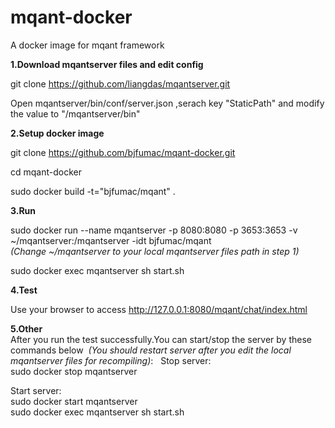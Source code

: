 # mqant-docker
A docker image for mqant framework

**1.Download mqantserver files and edit config**

git clone https://github.com/liangdas/mqantserver.git

Open mqantserver/bin/conf/server.json ,serach key "StaticPath" and modify the value to "/mqantserver/bin"


**2.Setup docker image**

git clone https://github.com/bjfumac/mqant-docker.git

cd mqant-docker

sudo docker build -t="bjfumac/mqant" .


**3.Run**

sudo docker run --name mqantserver -p 8080:8080 -p 3653:3653 -v ~/mqantserver:/mqantserver -idt bjfumac/mqant  
*(Change ~/mqantserver to your local mqantserver files path in step 1)*

sudo docker exec mqantserver sh start.sh  

**4.Test**

Use your browser to access http://127.0.0.1:8080/mqant/chat/index.html

**5.Other**  
After you run the test successfully.You can start/stop the server by these commands below  *(You should restart server after you edit the local mqantserver files for recompiling)*:  
Stop server:  
sudo docker stop mqantserver  

Start server:  
sudo docker start mqantserver  
sudo docker exec mqantserver sh start.sh


